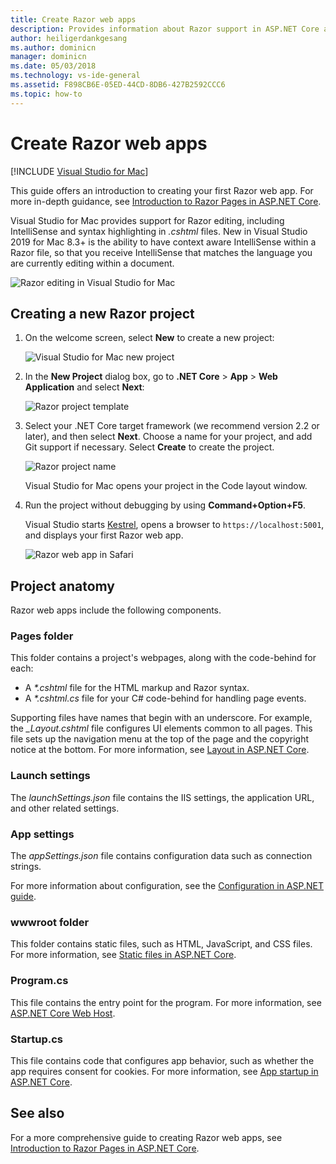 ```yaml
---
title: Create Razor web apps
description: Provides information about Razor support in ASP.NET Core apps in Visual Studio for Mac.
author: heiligerdankgesang 
ms.author: dominicn
manager: dominicn
ms.date: 05/03/2018
ms.technology: vs-ide-general
ms.assetid: F898CB6E-05ED-44CD-8DB6-427B2592CCC6
ms.topic: how-to
---
```

# Create Razor web apps

 [!INCLUDE [Visual Studio for Mac](~/includes/applies-to-version/vs-mac-only.md)]

This guide offers an introduction to creating your first Razor web app. For more in-depth guidance, see [Introduction to Razor Pages in ASP.NET Core](/aspnet/core/razor-pages/index).

Visual Studio for Mac provides support for Razor editing, including IntelliSense and syntax highlighting in *.cshtml* files. New in Visual Studio 2019 for Mac 8.3+ is the ability to have context aware IntelliSense within a Razor file, so that you receive IntelliSense that matches the language you are currently editing within a document.

![Razor editing in Visual Studio for Mac](media/razor-2019.png)

## Creating a new Razor project

1. On the welcome screen, select **New** to create a new project:

   ![Visual Studio for Mac new project](media/razor-new.png)
1. In the **New Project** dialog box, go to **.NET Core** > **App** > **Web Application** and select **Next**:

   ![Razor project template](media/razor-new-project1.png)
1. Select your .NET Core target framework (we recommend version 2.2 or later), and then select **Next**. Choose a name for your project, and add Git support if necessary. Select **Create** to create the project.

   ![Razor project name](media/razor-new-project2.png)

   Visual Studio for Mac opens your project in the Code layout window.
1. Run the project without debugging by using **Command+Option+F5**.

   Visual Studio starts [Kestrel](/aspnet/core/fundamentals/servers/kestrel), opens a browser to `https://localhost:5001`, and displays your first Razor web app.

   ![Razor web app in Safari](media/razor-webapp.png)

## Project anatomy

Razor web apps include the following components.

### Pages folder

This folder contains a project's webpages, along with the code-behind for each:
- A *\*.cshtml* file for the HTML markup and Razor syntax.
- A *\*.cshtml.cs* file for your C# code-behind for handling page events.

Supporting files have names that begin with an underscore. For example, the *\_Layout.cshtml* file configures UI elements common to all pages. This file sets up the navigation menu at the top of the page and the copyright notice at the bottom. For more information, see [Layout in ASP.NET Core](/aspnet/core/mvc/views/layout).

### Launch settings

The *launchSettings.json* file contains the IIS settings, the application URL, and other related settings.

### App settings

The *appSettings.json* file contains configuration data such as connection strings.

For more information about configuration, see the [Configuration in ASP.NET guide](/aspnet/core/fundamentals/configuration/index).

### wwwroot folder

This folder contains static files, such as HTML, JavaScript, and CSS files. For more information, see [Static files in ASP.NET Core](/aspnet/core/fundamentals/static-files).

### Program.cs

This file contains the entry point for the program. For more information, see [ASP.NET Core Web Host](/aspnet/core/fundamentals/host/web-host).

### Startup.cs

This file contains code that configures app behavior, such as whether the app requires consent for cookies. For more information, see [App startup in ASP.NET Core](/aspnet/core/fundamentals/startup).

## See also

For a more comprehensive guide to creating Razor web apps, see [Introduction to Razor Pages in ASP.NET Core](/aspnet/core/razor-pages/index).
